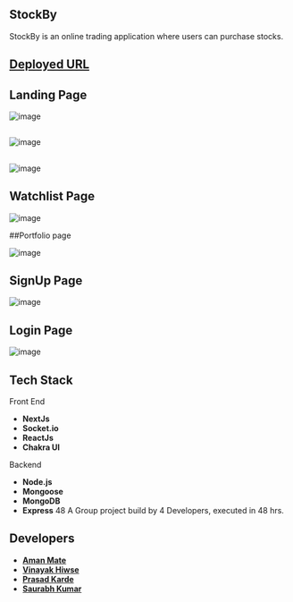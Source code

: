 ## StockBy

StockBy is an online trading application where users can purchase stocks.

## [Deployed URL](https://bymeproject-heyabrar.vercel.app/)

## Landing Page 

![image](https://i.ibb.co/WvShzJs/Screenshot-207.png)

## 
![image](https://i.ibb.co/XFGQzMY/Screenshot-208.png)

## 
![image](https://i.ibb.co/Fx7KP90/Screenshot-209.png)

## Watchlist Page 

![image](https://i.ibb.co/mqcq1GV/Screenshot-212.png)


##Portfolio page

![image](https://i.ibb.co/1QvncpK/Screenshot-215.png)

## SignUp Page
![image](https://i.ibb.co/W6hjfYf/Screenshot-213.png)


## Login Page
![image](https://i.ibb.co/sKCfW4r/Screenshot-214.png)



## Tech Stack 
Front End
- **NextJs**
- **Socket.io**
- **ReactJs**
- **Chakra UI**

Backend
- **Node.js**
- **Mongoose**
- **MongoDB**
- **Express**
48
A Group project build by 4 Developers, executed in 48 hrs.

## Developers
- **[Aman Mate](https://github.com/aman-109)**
- **[Vinayak Hiwse ](https://github.com/Vicky160898)**
- **[Prasad Karde](https://github.com/PrasadK05)**
- **[Saurabh Kumar](https://github.com/srbhkumar624)**

